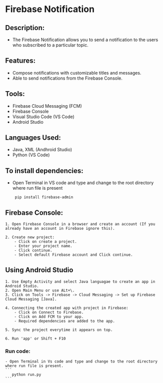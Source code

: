 
# Firebase Notification

## Description:
- The Firebase Notification allows you to send a notification to the users who subscribed to a particular topic.

## Features:
- Compose notifications with customizable titles and messages.
- Able to send notifications from the Firebase Console.

## Tools:
- Firebase Cloud Messaging (FCM)
- Firebase Console
- Visual Studio Code (VS Code)
- Android Studio

## Languages Used:
- Java, XML (Andhroid Studio)
- Python (VS Code)

## To install dependencies:
- Open Terminal in VS code and type and change to the root directory where run file is present
    ```
     pip install firebase-admin
    ```

## Firebase Console:
    1. Open Firebase Console in a browser and create an account (If you already have an account in Firebase ignore this).

    2. Create new project:
        - Click on create a project.
        - Enter your project name.
        - Click continue.
        - Select default Firebase account and Click continue.

## Using Android Studio
    1. Use Empty Activity and select Java languagae to create an app in Android Studio.
    2. Open Main Menu or use ALt+\.
    3. Click on Tools -> Firebase -> Cloud Messaging -> Set up Firebase Cloud Messaging [Java].

    4. Connecting the created app with project in Firebase:
        - Click on Connect to Firebase.
        - Click on Add FCM to your app.
        - Required dependencies are added to the app.
    
    5. Sync the project everytime it appears on top.

    6. Run 'app' or Shift + F10

### Run code:
    - Open Terminal in Vs code and type and change to the root directory where run file is present.
    ```
       python run.py
    ```
